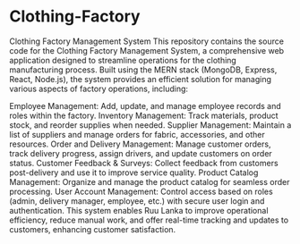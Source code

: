 # Clothing-Factory
Clothing Factory Management System
This repository contains the source code for the Clothing Factory Management System, a comprehensive web application designed to streamline operations for the clothing manufacturing process. Built using the MERN stack (MongoDB, Express, React, Node.js), the system provides an efficient solution for managing various aspects of factory operations, including:

Employee Management: Add, update, and manage employee records and roles within the factory.
Inventory Management: Track materials, product stock, and reorder supplies when needed.
Supplier Management: Maintain a list of suppliers and manage orders for fabric, accessories, and other resources.
Order and Delivery Management: Manage customer orders, track delivery progress, assign drivers, and update customers on order status.
Customer Feedback & Surveys: Collect feedback from customers post-delivery and use it to improve service quality.
Product Catalog Management: Organize and manage the product catalog for seamless order processing.
User Account Management: Control access based on roles (admin, delivery manager, employee, etc.) with secure user login and authentication.
This system enables Ruu Lanka to improve operational efficiency, reduce manual work, and offer real-time tracking and updates to customers, enhancing customer satisfaction.

